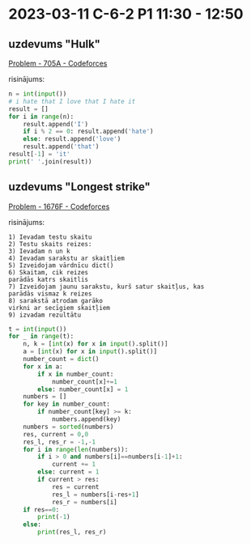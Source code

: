# 2023-03-11 C-6-2 P1 11:30 - 12:50

## uzdevums "Hulk"

[Problem - 705A - Codeforces](https://codeforces.com/problemset/problem/705/A)

risinājums:

```python
n = int(input())
# i hate that I love that I hate it
result = []
for i in range(n):
    result.append('I')
    if i % 2 == 0: result.append('hate')
    else: result.append('love')
    result.append('that')
result[-1] = 'it'
print(' '.join(result))
```

## uzdevums "Longest strike"

[Problem - 1676F - Codeforces](https://codeforces.com/problemset/problem/1676/F)

risinājums:

```
1) Ievadam testu skaitu
2) Testu skaits reizes:
3) Ievadam n un k
4) Ievadam sarakstu ar skaitļiem
5) Izveidojam vārdnīcu dict()
6) Skaitam, cik reizes
parādās katrs skaitlis
7) Izveidojam jaunu sarakstu, kurš satur skaitļus, kas 
parādās vismaz k reizes
8) sarakstā atrodam garāko
virkni ar secīgiem skaitļiem
9) izvadam rezultātu
```

```python
t = int(input())
for _ in range(t):
    n, k = [int(x) for x in input().split()]
    a = [int(x) for x in input().split()]
    number_count = dict()
    for x in a:
        if x in number_count:
            number_count[x]+=1
        else: number_count[x] = 1
    numbers = []
    for key in number_count:
        if number_count[key] >= k:
            numbers.append(key)
    numbers = sorted(numbers)
    res, current = 0,0
    res_l, res_r = -1,-1
    for i in range(len(numbers)):
        if i > 0 and numbers[i]==numbers[i-1]+1:
            current += 1
        else: current = 1
        if current > res:
            res = current
            res_l = numbers[i-res+1]
            res_r = numbers[i]
    if res==0:
        print(-1)
    else:
        print(res_l, res_r)
```

